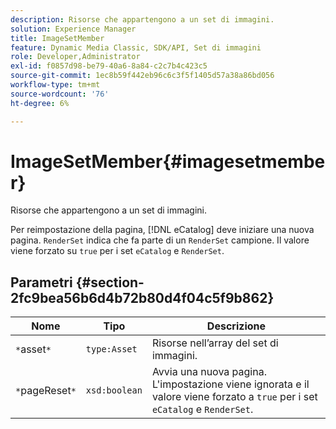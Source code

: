 ```yaml
---
description: Risorse che appartengono a un set di immagini.
solution: Experience Manager
title: ImageSetMember
feature: Dynamic Media Classic, SDK/API, Set di immagini
role: Developer,Administrator
exl-id: f0857d98-be79-40a6-8a84-c2c7b4c423c5
source-git-commit: 1ec8b59f442eb96c6c3f5f1405d57a38a86bd056
workflow-type: tm+mt
source-wordcount: '76'
ht-degree: 6%

---
```


# ImageSetMember{#imagesetmember}

Risorse che appartengono a un set di immagini.

Per reimpostazione della pagina, [!DNL eCatalog] deve iniziare una nuova pagina. `RenderSet` indica che fa parte di un  `RenderSet` campione. Il valore viene forzato su `true` per i set `eCatalog` e `RenderSet`.

## Parametri {#section-2fc9bea56b6d4b72b80d4f04c5f9b862}

| Nome | Tipo | Descrizione |
|---|---|---|
| `*`asset`*` | `type:Asset` | Risorse nell’array del set di immagini. |
| `*`pageReset`*` | `xsd:boolean` | Avvia una nuova pagina. L&#39;impostazione viene ignorata e il valore viene forzato a `true` per i set `eCatalog` e `RenderSet`. |
